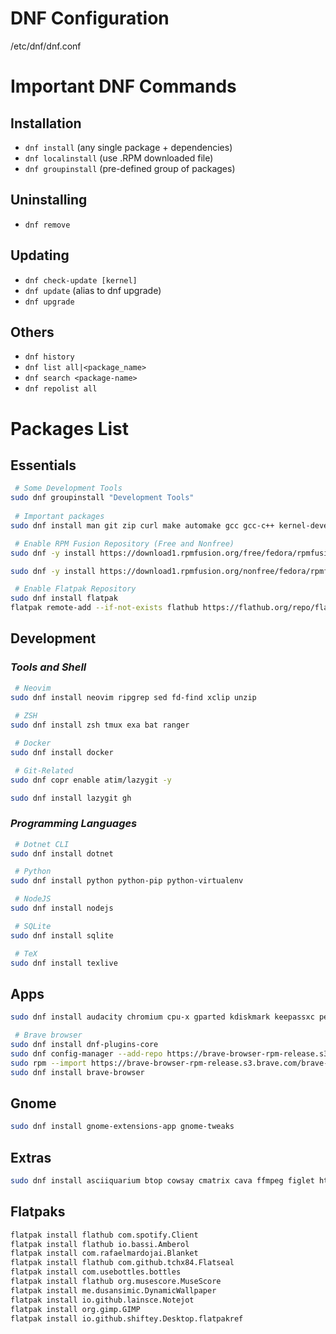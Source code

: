 # DNF Configuration
/etc/dnf/dnf.conf


# Important DNF Commands
## Installation
* `dnf install` (any single package + dependencies)
* `dnf localinstall` (use .RPM downloaded file)
* `dnf groupinstall` (pre-defined group of packages)

## Uninstalling
* `dnf remove`

## Updating
* `dnf check-update [kernel]`
* `dnf update` (alias to dnf upgrade)
* `dnf upgrade`

## Others
* `dnf history`
* `dnf list all|<package_name>`
* `dnf search <package-name>`
* `dnf repolist all`



# Packages List
## Essentials
```bash
 # Some Development Tools
sudo dnf groupinstall "Development Tools" 
 
 # Important packages
sudo dnf install man git zip curl make automake gcc gcc-c++ kernel-devel micro libheif

 # Enable RPM Fusion Repository (Free and Nonfree)
sudo dnf -y install https://download1.rpmfusion.org/free/fedora/rpmfusion-free-release-$(rpm -E %fedora).noarch.rpm

sudo dnf -y install https://download1.rpmfusion.org/nonfree/fedora/rpmfusion-nonfree-release-$(rpm -E %fedora).noarch.rpm

 # Enable Flatpak Repository
sudo dnf install flatpak
flatpak remote-add --if-not-exists flathub https://flathub.org/repo/flathub.flatpakrepo
```


## Development
### *_Tools and Shell_*
```bash
 # Neovim
sudo dnf install neovim ripgrep sed fd-find xclip unzip 
 
 # ZSH
sudo dnf install zsh tmux exa bat ranger

 # Docker
sudo dnf install docker

 # Git-Related
sudo dnf copr enable atim/lazygit -y

sudo dnf install lazygit gh
```

### *_Programming Languages_*
```bash
 # Dotnet CLI
sudo dnf install dotnet

 # Python
sudo dnf install python python-pip python-virtualenv

 # NodeJS
sudo dnf install nodejs

 # SQLite
sudo dnf install sqlite

 # TeX
sudo dnf install texlive
```


## Apps
```bash
sudo dnf install audacity chromium cpu-x gparted kdiskmark keepassxc peek qbittorrent vlc

 # Brave browser
sudo dnf install dnf-plugins-core
sudo dnf config-manager --add-repo https://brave-browser-rpm-release.s3.brave.com/x86_64/
sudo rpm --import https://brave-browser-rpm-release.s3.brave.com/brave-core.asc
sudo dnf install brave-browser
```


## Gnome
```bash
sudo dnf install gnome-extensions-app gnome-tweaks
```


## Extras
```bash
sudo dnf install asciiquarium btop cowsay cmatrix cava ffmpeg figlet htop ncdu ncmpcpp neofetch sl toilet tree youtube-dlp vifm
```


## Flatpaks
```bash
flatpak install flathub com.spotify.Client
flatpak install flathub io.bassi.Amberol
flatpak install com.rafaelmardojai.Blanket
flatpak install flathub com.github.tchx84.Flatseal
flatpak install com.usebottles.bottles
flatpak install flathub org.musescore.MuseScore
flatpak install me.dusansimic.DynamicWallpaper
flatpak install io.github.lainsce.Notejot 
flatpak install org.gimp.GIMP
flatpak install io.github.shiftey.Desktop.flatpakref
```
